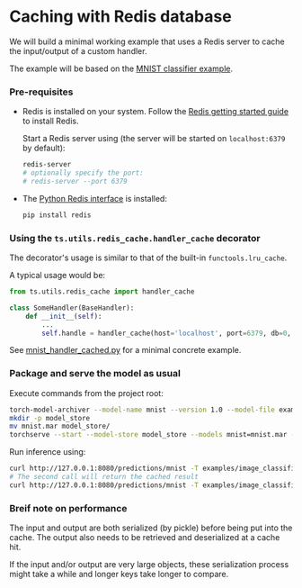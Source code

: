 # Caching with Redis database

We will build a minimal working example that uses a Redis server to cache the input/output of a custom handler.

The example will be based on the [MNIST classifier example](https://github.com/pytorch/serve/tree/master/examples/image_classifier/mnist).

### Pre-requisites

- Redis is installed on your system. Follow the [Redis getting started guide](https://redis.io/docs/getting-started/) to install Redis.

  Start a Redis server using (the server will be started on `localhost:6379` by default):
  ```bash
  redis-server
  # optionally specify the port:
  # redis-server --port 6379
  ```
- The [Python Redis interface](https://github.com/redis/redis-py) is installed:
    ```bash
    pip install redis
    ```

### Using the `ts.utils.redis_cache.handler_cache` decorator

The decorator's usage is similar to that of the built-in `functools.lru_cache`.

A typical usage would be:
```python
from ts.utils.redis_cache import handler_cache

class SomeHandler(BaseHandler):
    def __init__(self):
        ...
        self.handle = handler_cache(host='localhost', port=6379, db=0, maxsize=128)(self.handle)
```
See [mnist_handler_cached.py](https://github.com/pytorch/serve/tree/master/examples/redis_cache/mnist_handler_cached.py) for a minimal concrete example.

### Package and serve the model as usual

Execute commands from the project root:
```bash
torch-model-archiver --model-name mnist --version 1.0 --model-file examples/image_classifier/mnist/mnist.py --serialized-file examples/image_classifier/mnist/mnist_cnn.pt --handler  examples/redis_cache/mnist_handler_cached.py
mkdir -p model_store
mv mnist.mar model_store/
torchserve --start --model-store model_store --models mnist=mnist.mar --ts-config examples/image_classifier/mnist/config.properties
```

Run inference using:
```bash
curl http://127.0.0.1:8080/predictions/mnist -T examples/image_classifier/mnist/test_data/0.png
# The second call will return the cached result
curl http://127.0.0.1:8080/predictions/mnist -T examples/image_classifier/mnist/test_data/0.png
```

### Breif note on performance
The input and output are both serialized (by pickle) before being put into the cache.
The output also needs to be retrieved and deserialized at a cache hit.

If the input and/or output are very large objects, these serialization process might take a while and longer keys take longer to compare.
